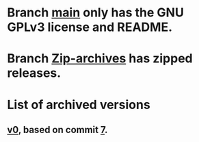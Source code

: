 # Branch [main](https://github.com/Beguwula/AIOBot-release-archive/tree/main) only has the GNU GPLv3 license and README.
# Branch [Zip-archives](https://github.com/Beguwula/AIOBot-release-archive/tree/Zip-archives) has zipped releases.
# List of archived versions
## [v0](https://github.com/Beguwula/AIOBot-release-archive/tree/v0), based on commit [7](https://github.com/Beguwula/AIOBot/tree/e217ce2bf025fbda6f54b14f2e0270736ed6663a).
